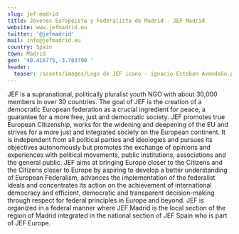 ```yaml
---
slug: jef-madrid
title: Jóvenes Europeista y Federalista de Madrid - JEF Madrid
website: www.jefmadrid.eu
twitter: '@jefmadrid'
mail: info@jefmadrid.eu
country: Spain
town: Madrid
geo: '40.416775,-3.703790 '
header:
  teaser: /assets/images/Logo de JEF icono - ignacio Esteban Avendaño.png
---
```

<!--StartFragment-->

JEF is a supranational, politically pluralist youth NGO with about 30,000 members in over 30 countries. The goal of JEF is the creation of a democratic European federation as a crucial ingredient for peace, a guarantee for a more free, just and democratic society. JEF promotes true European Citizenship, works for the widening and deepening of the EU and strives for a more just and integrated society on the European continent. It is independent from all political parties and ideologies and pursues its objectives autonomously but promotes the exchange of opinions and experiences with political movements, public institutions, associations and the general public. JEF aims at bringing Europe closer to the Citizens and the Citizens closer to Europe by aspiring to develop a better understanding of European Federalism, advances the implementation of the federalist ideals and concentrates its action on the achievement of international democracy and efficient, democratic and transparent decision-making through respect for federal principles in Europe and beyond. JEF is organized in a federal manner where JEF Madrid is the local section of the region of Madrid integrated in the national section of JEF Spain who is part of JEF Europe.

<!--EndFragment-->
